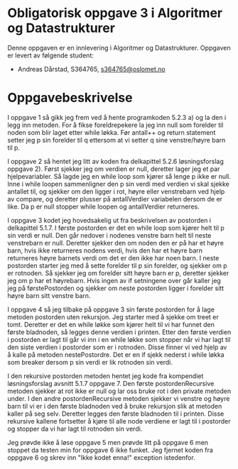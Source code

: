# Obligatorisk oppgave 3 i Algoritmer og Datastrukturer

Denne oppgaven er en innlevering i Algoritmer og Datastrukturer. 
Oppgaven er levert av følgende student:
* Andreas Dårstad, S364765, s364765@oslomet.no


# Oppgavebeskrivelse

I oppgave 1 så gikk jeg frem ved å hente programkoden 5.2.3 a) og la den i legg inn metoden. 
For å fikse foreldrepekere la jeg inn null som forelder til noden som blir laget etter while løkka. Før antall++ og return statement setter jeg p sin forelder til 
q ettersom at vi setter q sine venstre/høyre barn til p. 

I oppgave 2 så hentet jeg litt av koden fra delkapittel 5.2.6 løsningsforslag oppgave 2). Først sjekker jeg om verdien er null, deretter lager jeg et par hjelpevariabler. 
Så lagde jeg en while loop som kjører så lenge p ikke er null. Inne i while loopen sammenligner den p sin verdi med verdien vi skal sjekke antallet til, og sjekker om den ligger i 
rot, høyre eller venstrebarn ved hjelp av compare, og deretter plusser på antallVerdier variabelen dersom de er like. Da p er null stopper while loopen og antallVerdier returneres.

I oppgave 3 kodet jeg hovedsakelig ut fra beskrivelsen av postorden i delkapittel 5.1.7. 
I første postorden er det en while loop som kjører helt til p sin verdi er null. Den går nedover i 
nodenes venstre barn helt til neste venstrebarn er null. Deretter sjekker den om noden den er på har et høyre barn, hvis ikke returneres nodens verdi, hvis den har et høyre barn returneres
høyre barnets verdi om det er den ikke har noen barn. 
I neste postorden starter jeg med å sette forelder til p sin forelder, og sjekker om p er rotnoden. Så sjekker jeg om forelder sitt høyre barn er p, 
deretter sjekker jeg om p har et høyrebarn. Hvis ingen av if setningene over går kaller jeg jeg på førstePostorden og sjekker om neste postorden ligger i forelder sitt høyre barn sitt venstre barn.

I oppgave 4 så jeg tilbake på oppgave 3 sin første postorden for å lage metoden postorden uten rekursjon. Jeg starter med å sjekke om treet er tomt. Deretter er det en while løkke som kjører 
helt til vi har funnet den første bladnoden, så legges denne verdien i printen. Etter den første verdien i postorden er lagt til går vi inn i en while løkke som stopper når vi har lagt til 
den siste verdien i postorder som er i rotnoden. Disse finner vi ved hjelp av å kalle på metoden nestePostordre. Det er en if sjekk nederst i while løkka som breaker dersom p sin verdi er lik rotnoden sin verdi.

I den rekursive postorden metoden hentet jeg kode fra kompendiet løsningsforslag avsnitt 5.1.7 oppgave 7. Den første postordenRecursive metoden sjekker at rot ikke er null og lar oss bruke rot i den private metoden under.
I den andre postordenRecursive metoden sjekker vi venstre og høyre barn til vi er i den første bladnoden ved å bruke rekursjon slik at metoden kaller på seg selv. Deretter legges den første bladnoden til i printen.
Disse rekursive kallene fortsetter å kjøre til alle node verdiene er lagt til i postorder og stopper da vi har lagt til rotnoden sin verdi.


Jeg prøvde ikke å løse oppgave 5 men prøvde litt på oppgave 6 men stoppet da testen min for oppgave 6 ikke funket. Jeg fjernet koden fra oppgave 6 og skrev inn "Ikke kodet enna!" exception istedenfor.
